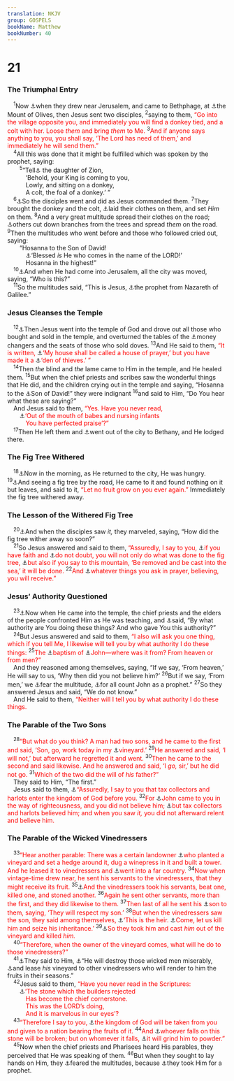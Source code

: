 ```yaml
---
translation: NKJV
group: GOSPELS
bookName: Matthew 
bookNumber: 40
---
```


<div class="title"><h1>21</h1><h3>The Triumphal Entry</h3></div>
<span class="verse mat_21_1"> <sup>1</sup>Now <a data-toggle="tooltip" data-placement="bottom" title="Mark 11:1–10; Luke 19:29–38">⚓</a>when they drew near Jerusalem, and came to Bethphage, at <a data-toggle="tooltip" data-placement="bottom" title="(Zech. 14:4)">⚓</a>the Mount of Olives, then Jesus sent two disciples, </span>
<span class="verse mat_21_2"><sup>2</sup>saying to them, <font color="red">“Go into the village opposite you, and immediately you will find a donkey tied, and a colt with her. Loose <i>them</i> and bring <i>them</i> to Me.</font></span>
<span class="verse mat_21_3"><sup>3</sup><font color="red">And if anyone says anything to you, you shall say, ‘The Lord has need of them,’ and immediately he will send them.”</font><br/></span>
<span class="verse mat_21_4"> <sup>4</sup>All this was done that it might be fulfilled which was spoken by the prophet, saying:<br/></span>
<span class="verse mat_21_5">  <sup>5</sup>“Tell<a data-toggle="tooltip" data-placement="bottom" title="Is. 62:11; Zech. 9:9; John 12:15">⚓</a> the daughter of Zion,<br/>   ‘Behold, your King is coming to you,<br/>   Lowly, and sitting on a donkey,<br/>   A colt, the foal of a donkey.’ ”<br/></span>
<span class="verse mat_21_6"> <sup>6</sup><a data-toggle="tooltip" data-placement="bottom" title="Mark 11:4">⚓</a>So the disciples went and did as Jesus commanded them. </span>
<span class="verse mat_21_7"><sup>7</sup>They brought the donkey and the colt, <a data-toggle="tooltip" data-placement="bottom" title="2 Kin. 9:13">⚓</a>laid their clothes on them, and set <i>Him</i> on them. </span>
<span class="verse mat_21_8"><sup>8</sup>And a very great multitude spread their clothes on the road; <a data-toggle="tooltip" data-placement="bottom" title="Lev. 23:40; John 12:13">⚓</a>others cut down branches from the trees and spread <i>them</i> on the road. </span>
<span class="verse mat_21_9"><sup>9</sup>Then the multitudes who went before and those who followed cried out, saying:<br/>  “Hosanna to the Son of David!<br/>   <a data-toggle="tooltip" data-placement="bottom" title="Ps. 118:26; Matt. 23:39">⚓</a>‘Blessed <i>is</i> He who comes in the name of the LORD!’<br/>   Hosanna in the highest!”<br/></span>
<span class="verse mat_21_10"> <sup>10</sup><a data-toggle="tooltip" data-placement="bottom" title="John 2:13, 15">⚓</a>And when He had come into Jerusalem, all the city was moved, saying, “Who is this?”<br/></span>
<span class="verse mat_21_11"> <sup>11</sup>So the multitudes said, “This is Jesus, <a data-toggle="tooltip" data-placement="bottom" title="(Deut. 18:15, 18); Matt. 2:23; 16:14; Luke 4:16–29; John 6:14; 7:40; 9:17; (Acts 3:22, 23)">⚓</a>the prophet from Nazareth of Galilee.”<br/></span>
<div class="title"><h3>Jesus Cleanses the Temple</h3></div>
<span class="verse mat_21_12"> <sup>12</sup><a data-toggle="tooltip" data-placement="bottom" title="Mal. 3:1; Mark 11:15–18; Luke 19:45–47; John 2:13–16">⚓</a>Then Jesus went into the temple of God and drove out all those who bought and sold in the temple, and overturned the tables of the <a data-toggle="tooltip" data-placement="bottom" title="Deut. 14:25">⚓</a>money changers and the seats of those who sold doves. </span>
<span class="verse mat_21_13"><sup>13</sup>And He said to them, <font color="red">“It is written, </font><a data-toggle="tooltip" data-placement="bottom" title="Is. 56:7">⚓</a><font color="red">‘My house shall be called a house of prayer,’ but you have made it a </font><a data-toggle="tooltip" data-placement="bottom" title="Jer. 7:11">⚓</a><font color="red">‘den of thieves.’ ”</font><br/></span>
<span class="verse mat_21_14"> <sup>14</sup>Then <i>the</i> blind and <i>the</i> lame came to Him in the temple, and He healed them. </span>
<span class="verse mat_21_15"><sup>15</sup>But when the chief priests and scribes saw the wonderful things that He did, and the children crying out in the temple and saying, “Hosanna to the <a data-toggle="tooltip" data-placement="bottom" title="Matt. 1:1; John 7:42">⚓</a>Son of David!” they were indignant </span>
<span class="verse mat_21_16"><sup>16</sup>and said to Him, “Do You hear what these are saying?”<br/> And Jesus said to them, <font color="red">“Yes. Have you never read,</font><br/>  <a data-toggle="tooltip" data-placement="bottom" title="Ps. 8:2; Matt. 11:25">⚓</a><font color="red">‘Out of the mouth of babes and nursing infants</font><br/>   <font color="red">You have perfected praise’?”</font><br/></span>
<span class="verse mat_21_17"> <sup>17</sup>Then He left them and <a data-toggle="tooltip" data-placement="bottom" title="Matt. 26:6; Mark 11:1, 11, 12; 14:3; Luke 19:29; 24:50; John 11:1, 18; 12:1">⚓</a>went out of the city to Bethany, and He lodged there.<br/></span>
<div class="title"><h3>The Fig Tree Withered</h3></div>
<span class="verse mat_21_18"> <sup>18</sup><a data-toggle="tooltip" data-placement="bottom" title="Mark 11:12–14, 20–24">⚓</a>Now in the morning, as He returned to the city, He was hungry. </span>
<span class="verse mat_21_19"><sup>19</sup><a data-toggle="tooltip" data-placement="bottom" title="Mark 11:13">⚓</a>And seeing a fig tree by the road, He came to it and found nothing on it but leaves, and said to it, <font color="red">“Let no fruit grow on you ever again.”</font> Immediately the fig tree withered away.<br/></span>
<div class="title"><h3>The Lesson of the Withered Fig Tree</h3></div>
<span class="verse mat_21_20"> <sup>20</sup><a data-toggle="tooltip" data-placement="bottom" title="Mark 11:20">⚓</a>And when the disciples saw <i>it,</i> they marveled, saying, “How did the fig tree wither away so soon?”<br/></span>
<span class="verse mat_21_21"> <sup>21</sup>So Jesus answered and said to them, <font color="red">“Assuredly, I say to you, </font><a data-toggle="tooltip" data-placement="bottom" title="Matt. 17:20">⚓</a><font color="red">if you have faith and </font><a data-toggle="tooltip" data-placement="bottom" title="James 1:6">⚓</a><font color="red">do not doubt, you will not only do what was done to the fig tree, </font><a data-toggle="tooltip" data-placement="bottom" title="1 Cor. 13:2">⚓</a><font color="red">but also if you say to this mountain, ‘Be removed and be cast into the sea,’ it will be done.</font></span>
<span class="verse mat_21_22"><sup>22</sup><font color="red">And </font><a data-toggle="tooltip" data-placement="bottom" title="Matt. 7:7–11; Mark 11:24; Luke 11:9; (John 15:7; James 5:16; 1 John 3:22; 5:14)">⚓</a><font color="red">whatever things you ask in prayer, believing, you will receive.”</font><br/></span>
<div class="title"><h3>Jesus’ Authority Questioned</h3></div>
<span class="verse mat_21_23"> <sup>23</sup><a data-toggle="tooltip" data-placement="bottom" title="Mark 11:27–33; Luke 20:1–8">⚓</a>Now when He came into the temple, the chief priests and the elders of the people confronted Him as He was teaching, and <a data-toggle="tooltip" data-placement="bottom" title="Ex. 2:14; Acts 4:7; 7:27">⚓</a>said, “By what authority are You doing these things? And who gave You this authority?”<br/></span>
<span class="verse mat_21_24"> <sup>24</sup>But Jesus answered and said to them, <font color="red">“I also will ask you one thing, which if you tell Me, I likewise will tell you by what authority I do these things:</font></span>
<span class="verse mat_21_25"><sup>25</sup><font color="red">The </font><a data-toggle="tooltip" data-placement="bottom" title="(John 1:29–34)">⚓</a><font color="red">baptism of </font><a data-toggle="tooltip" data-placement="bottom" title="John 1:15–28">⚓</a><font color="red">John—where was it from? From heaven or from men?”</font><br/> And they reasoned among themselves, saying, “If we say, ‘From heaven,’ He will say to us, ‘Why then did you not believe him?’ </span>
<span class="verse mat_21_26"><sup>26</sup>But if we say, ‘From men,’ we <a data-toggle="tooltip" data-placement="bottom" title="Matt. 14:5; 21:46; Luke 20:6">⚓</a>fear the multitude, <a data-toggle="tooltip" data-placement="bottom" title="Matt. 14:5; Mark 6:20">⚓</a>for all count John as a prophet.” </span>
<span class="verse mat_21_27"><sup>27</sup>So they answered Jesus and said, “We do not know.”<br/> And He said to them, <font color="red">“Neither will I tell you by what authority I do these things.</font><br/></span>
<div class="title"><h3>The Parable of the Two Sons</h3></div>
<span class="verse mat_21_28"> <sup>28</sup><font color="red">“But what do you think? A man had two sons, and he came to the first and said, ‘Son, go, work today in my </font><a data-toggle="tooltip" data-placement="bottom" title="Matt. 20:1; 21:33">⚓</a><font color="red">vineyard.’</font></span>
<span class="verse mat_21_29"><sup>29</sup><font color="red">He answered and said, ‘I will not,’ but afterward he regretted it and went.</font></span>
<span class="verse mat_21_30"><sup>30</sup><font color="red">Then he came to the second and said likewise. And he answered and said, ‘I <i>go,</i> sir,’ but he did not go.</font></span>
<span class="verse mat_21_31"><sup>31</sup><font color="red">Which of the two did the will of <i>his</i> father?”</font><br/> They said to Him, “The first.”<br/> Jesus said to them, <a data-toggle="tooltip" data-placement="bottom" title="Luke 7:29, 37–50">⚓</a><font color="red">“Assuredly, I say to you that tax collectors and harlots enter the kingdom of God before you.</font></span>
<span class="verse mat_21_32"><sup>32</sup><font color="red">For </font><a data-toggle="tooltip" data-placement="bottom" title="Luke 3:1–12; 7:29">⚓</a><font color="red">John came to you in the way of righteousness, and you did not believe him; </font><a data-toggle="tooltip" data-placement="bottom" title="Luke 3:12, 13">⚓</a><font color="red">but tax collectors and harlots believed him; and when you saw <i>it,</i> you did not afterward relent and believe him.</font><br/></span>
<div class="title"><h3>The Parable of the Wicked Vinedressers</h3></div>
<span class="verse mat_21_33"> <sup>33</sup><font color="red">“Hear another parable: There was a certain landowner </font><a data-toggle="tooltip" data-placement="bottom" title="Ps. 80:9; Mark 12:1–12; Luke 20:9–19">⚓</a><font color="red">who planted a vineyard and set a hedge around it, dug a winepress in it and built a tower. And he leased it to vinedressers and </font><a data-toggle="tooltip" data-placement="bottom" title="Matt. 25:14">⚓</a><font color="red">went into a far country.</font></span>
<span class="verse mat_21_34"><sup>34</sup><font color="red">Now when vintage-time drew near, he sent his servants to the vinedressers, that they might receive its fruit.</font></span>
<span class="verse mat_21_35"><sup>35</sup><a data-toggle="tooltip" data-placement="bottom" title="2 Chr. 24:21; 36:16; (Matt. 23:34, 37; Acts 7:52; 1 Thess. 2:15); Heb. 11:36, 37">⚓</a><font color="red">And the vinedressers took his servants, beat one, killed one, and stoned another.</font></span>
<span class="verse mat_21_36"><sup>36</sup><font color="red">Again he sent other servants, more than the first, and they did likewise to them.</font></span>
<span class="verse mat_21_37"><sup>37</sup><font color="red">Then last of all he sent his </font><a data-toggle="tooltip" data-placement="bottom" title="(John 3:16)">⚓</a><font color="red">son to them, saying, ‘They will respect my son.’</font></span>
<span class="verse mat_21_38"><sup>38</sup><font color="red">But when the vinedressers saw the son, they said among themselves, </font><a data-toggle="tooltip" data-placement="bottom" title="(Ps. 2:8; Heb. 1:2)">⚓</a><font color="red">‘This is the heir. </font><a data-toggle="tooltip" data-placement="bottom" title="(Ps. 2:2); John 11:53; Acts 4:27">⚓</a><font color="red">Come, let us kill him and seize his inheritance.’</font></span>
<span class="verse mat_21_39"><sup>39</sup><a data-toggle="tooltip" data-placement="bottom" title="(Matt. 26:50); Mark 14:46; Luke 22:54; John 18:12; (Acts 2:23)">⚓</a><font color="red">So they took him and cast <i>him</i> out of the vineyard and killed <i>him.</i></font><br/></span>
<span class="verse mat_21_40"> <sup>40</sup><font color="red">“Therefore, when the owner of the vineyard comes, what will he do to those vinedressers?”</font><br/></span>
<span class="verse mat_21_41"> <sup>41</sup><a data-toggle="tooltip" data-placement="bottom" title="Luke 20:16">⚓</a>They said to Him, <a data-toggle="tooltip" data-placement="bottom" title="(Luke 21:24)">⚓</a>“He will destroy those wicked men miserably, <a data-toggle="tooltip" data-placement="bottom" title="(Matt. 8:11; Acts 13:46; Rom. 9; 10)">⚓</a>and lease <i>his</i> vineyard to other vinedressers who will render to him the fruits in their seasons.”<br/></span>
<span class="verse mat_21_42"> <sup>42</sup>Jesus said to them, <font color="red">“Have you never read in the Scriptures:</font><br/>  <a data-toggle="tooltip" data-placement="bottom" title="Ps. 118:22, 23; Is. 28:16; Mark 12:10; Luke 20:17; Acts 4:11; (Rom. 9:33); Eph. 2:20; (1 Pet. 2:6, 7)">⚓</a><font color="red">‘The stone which the builders rejected</font><br/>   <font color="red">Has become the chief cornerstone.</font><br/>   <font color="red">This was the LORD’s doing,</font><br/>   <font color="red">And it is marvelous in our eyes’?</font><br/></span>
<span class="verse mat_21_43"> <sup>43</sup><font color="red">“Therefore I say to you, </font><a data-toggle="tooltip" data-placement="bottom" title="(Matt. 8:12); Acts 13:46">⚓</a><font color="red">the kingdom of God will be taken from you and given to a nation bearing the fruits of it.</font></span>
<span class="verse mat_21_44"><sup>44</sup><font color="red">And </font><a data-toggle="tooltip" data-placement="bottom" title="Is. 8:14, 15; Zech. 12:3; Luke 20:18; (Rom. 9:33); 1 Pet. 2:8">⚓</a><font color="red">whoever falls on this stone will be broken; but on whomever it falls, </font><a data-toggle="tooltip" data-placement="bottom" title="(Is. 60:12; Dan. 2:44)">⚓</a><font color="red">it will grind him to powder.”</font><br/></span>
<span class="verse mat_21_45"> <sup>45</sup>Now when the chief priests and Pharisees heard His parables, they perceived that He was speaking of them. </span>
<span class="verse mat_21_46"><sup>46</sup>But when they sought to lay hands on Him, they <a data-toggle="tooltip" data-placement="bottom" title="Matt. 21:26; Mark 11:18, 32">⚓</a>feared the multitudes, because <a data-toggle="tooltip" data-placement="bottom" title="Matt. 21:11; Luke 7:16; John 7:40">⚓</a>they took Him for a prophet.<br/></span>

